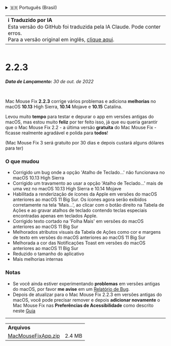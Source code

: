 <details>
<summary>🇧🇷 Português (Brasil)</summary>

[🇬🇧 English (GitHub)](https://github.com/noah-nuebling/mac-mouse-fix/releases/tag/2.2.3)\
[🇦🇩 Català](https://redirect.macmousefix.com/?target=mmf-release&tag=2.2.3&locale=ca)\
[🇩🇪 Deutsch](https://redirect.macmousefix.com/?target=mmf-release&tag=2.2.3&locale=de)\
[🇪🇸 Español](https://redirect.macmousefix.com/?target=mmf-release&tag=2.2.3&locale=es)\
[🇫🇷 Français](https://redirect.macmousefix.com/?target=mmf-release&tag=2.2.3&locale=fr)\
[🇮🇩 Indonesia](https://redirect.macmousefix.com/?target=mmf-release&tag=2.2.3&locale=id)\
[🇮🇹 Italiano](https://redirect.macmousefix.com/?target=mmf-release&tag=2.2.3&locale=it)\
[🇭🇺 Magyar](https://redirect.macmousefix.com/?target=mmf-release&tag=2.2.3&locale=hu)\
[🇳🇱 Nederlands](https://redirect.macmousefix.com/?target=mmf-release&tag=2.2.3&locale=nl)\
[🇵🇱 Polski](https://redirect.macmousefix.com/?target=mmf-release&tag=2.2.3&locale=pl)\
**🇧🇷 Português (Brasil)**\
[🇵🇹 Português (Portugal)](https://redirect.macmousefix.com/?target=mmf-release&tag=2.2.3&locale=pt-PT)\
[🇷🇴 Română](https://redirect.macmousefix.com/?target=mmf-release&tag=2.2.3&locale=ro)\
[🇸🇪 Svenska](https://redirect.macmousefix.com/?target=mmf-release&tag=2.2.3&locale=sv)\
[🇻🇳 Tiếng Việt](https://redirect.macmousefix.com/?target=mmf-release&tag=2.2.3&locale=vi)\
[🇹🇷 Türkçe](https://redirect.macmousefix.com/?target=mmf-release&tag=2.2.3&locale=tr)\
[🇨🇿 Čeština](https://redirect.macmousefix.com/?target=mmf-release&tag=2.2.3&locale=cs)\
[🇬🇷 Ελληνικά](https://redirect.macmousefix.com/?target=mmf-release&tag=2.2.3&locale=el)\
[🇷🇺 Русский](https://redirect.macmousefix.com/?target=mmf-release&tag=2.2.3&locale=ru)\
[🇺🇦 Українська](https://redirect.macmousefix.com/?target=mmf-release&tag=2.2.3&locale=uk)\
[🇮🇱 עברית](https://redirect.macmousefix.com/?target=mmf-release&tag=2.2.3&locale=he)\
[🇸🇦 العربية](https://redirect.macmousefix.com/?target=mmf-release&tag=2.2.3&locale=ar)\
[🇮🇳 हिन्दी](https://redirect.macmousefix.com/?target=mmf-release&tag=2.2.3&locale=hi)\
[🇹🇭 ไทย](https://redirect.macmousefix.com/?target=mmf-release&tag=2.2.3&locale=th)\
[🇨🇳 中文 (简体)](https://redirect.macmousefix.com/?target=mmf-release&tag=2.2.3&locale=zh-Hans)\
[🇨🇳 中文 (繁體)](https://redirect.macmousefix.com/?target=mmf-release&tag=2.2.3&locale=zh-Hant)\
[🇭🇰 中文（香港)](https://redirect.macmousefix.com/?target=mmf-release&tag=2.2.3&locale=zh-HK)\
[🇯🇵 日本語](https://redirect.macmousefix.com/?target=mmf-release&tag=2.2.3&locale=ja)\
[🇰🇷 한국어](https://redirect.macmousefix.com/?target=mmf-release&tag=2.2.3&locale=ko)\
[Help translate Mac Mouse Fix to different languages!](https://github.com/noah-nuebling/mac-mouse-fix/discussions/731)
</details>
<table align=><td>
<b>ℹ️ Traduzido por IA</b><br>
Esta versão do GitHub foi traduzida pela IA Claude. Pode conter erros.<br>
Para a versão original em inglês, <a href="https://github.com/noah-nuebling/mac-mouse-fix/releases/tag/2.2.3">clique aqui</a>.
</td></table>

<table></table>

# 2.2.3
***Data de Lançamento:** 30 de out. de 2022*

<br>

Mac Mouse Fix **2.2.3** corrige vários problemas e adiciona **melhorias** no macOS **10.13** High Sierra, **10.14** Mojave e **10.15** Catalina.

Levou muito **tempo** para testar e depurar o app em versões antigas do macOS, mas estou muito **feliz** por ter feito isso, já que eu queria garantir que o Mac Mouse Fix 2.2 - a última versão **gratuita** do Mac Mouse Fix - ficasse realmente agradável e polida para **todos**!

(Mac Mouse Fix 3 será gratuito por 30 dias e depois custará alguns dólares para ter)

### O que mudou

- Corrigido um bug onde a opção 'Atalho de Teclado...' não funcionava no macOS 10.13 High Sierra
- Corrigido um travamento ao usar a opção 'Atalho de Teclado...' mais de uma vez no macOS 10.13 High Sierra e 10.14 Mojave
- Habilitada a renderização de ícones da Apple em versões do macOS anteriores ao macOS 11 Big Sur. Os ícones agora serão exibidos corretamente na tela 'Mais...', ao clicar com o botão direito na Tabela de Ações e ao gravar atalhos de teclado contendo teclas especiais encontradas apenas em teclados Apple.
- Corrigido texto cortado na 'Folha Mais' em versões do macOS anteriores ao macOS 11 Big Sur
- Melhorados atributos visuais da Tabela de Ações como cor e margens de texto em versões do macOS anteriores ao macOS 11 Big Sur
- Melhorada a cor das Notificações Toast em versões do macOS anteriores ao macOS 11 Big Sur
- Reduzido o tamanho do aplicativo
- Mais melhorias internas

### Notas

- Se você ainda estiver experimentando **problemas** em versões antigas do macOS, por favor **me avise** em um [Relatório de Bug](https://noah-nuebling.github.io/mac-mouse-fix-feedback-assistant/?type=bug-report).
- Depois de atualizar para o Mac Mouse Fix 2.2.3 em versões antigas do macOS, você pode precisar remover e depois **adicionar novamente** o Mac Mouse Fix nas **Preferências de Acessibilidade** como descrito neste [Guia](https://github.com/noah-nuebling/mac-mouse-fix/discussions/101)

---

<table align="start">
<tr>
    <td colspan=2>
        <b>Arquivos</b>
    </td>
</tr>
<tr>
    <td><a href="https://github.com/noah-nuebling/mac-mouse-fix/releases/download/2.2.3/MacMouseFixApp.zip">MacMouseFixApp.zip</a></td>
    <td>2.4 MB</td>
</tr>
</table>